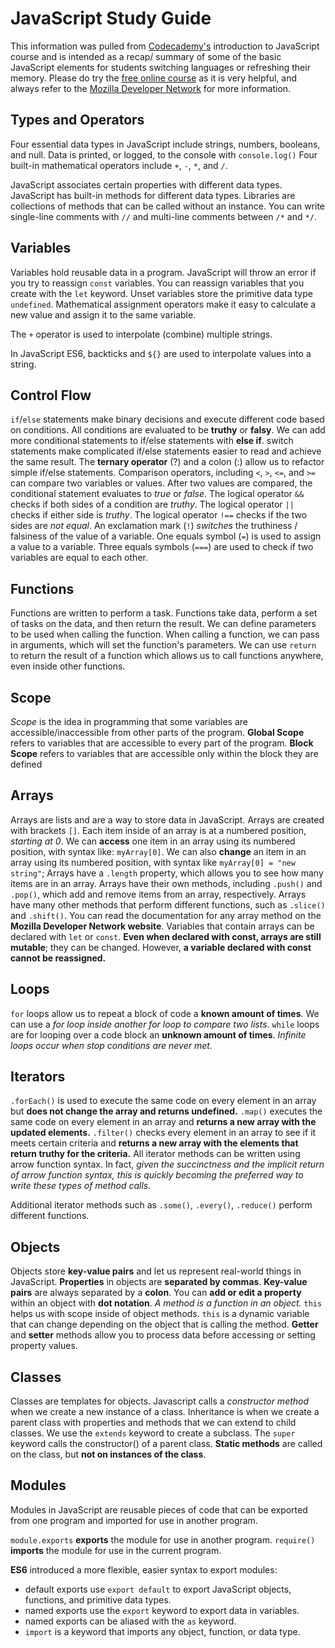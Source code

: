 # JavaScript Study Guide #

This information was pulled from [Codecademy's](https://www.codecademy.com/learn/introduction-to-javascript) introduction to JavaScript course and is intended as a recap/ summary of some of the basic JavaScript elements for students switching languages or refreshing their memory.
Please do try the [free online course](https://www.codecademy.com/learn/introduction-to-javascript) as it is very helpful, and always refer to the [Mozilla Developer Network](https://developer.mozilla.org/bm/docs/Web/JavaScript) for more information.

## Types and Operators ##

Four essential data types in JavaScript include strings, numbers, booleans, and null.
Data is printed, or logged, to the console with `console.log()`
Four built-in mathematical operators include `+`, `-`, `*`, and `/`.

JavaScript associates certain properties with different data types.
JavaScript has built-in methods for different data types.
Libraries are collections of methods that can be called without an instance.
You can write single-line comments with `//` and multi-line comments between `/*` and `*/`.

## Variables ##

Variables hold reusable data in a program.
JavaScript will throw an error if you try to reassign `const` variables.
You can reassign variables that you create with the `let` keyword.
Unset variables store the primitive data type `undefined`.
Mathematical assignment operators make it easy to calculate a new value and assign it to the same variable.

The `+` operator is used to interpolate (combine) multiple strings.

In JavaScript ES6, backticks and `${}` are used to interpolate values into a string.

## Control Flow ##

`if`/`else` statements make binary decisions and execute different code based on conditions.
All conditions are evaluated to be **truthy** or **falsy**.
We can add more conditional statements to if/else statements with **else if**.
switch statements make complicated if/else statements easier to read and achieve the same result.
The **ternary operator** (?) and a colon (:) allow us to refactor simple if/else statements.
Comparison operators, including `<`, `>`, `<=`, and `>=` can compare two variables or values.
After two values are compared, the conditional statement evaluates to *true* or *false*.
The logical operator `&&` checks if both sides of a condition are *truthy*.
The logical operator `||` checks if either side is *truthy*.
The logical operator `!==` checks if the two sides are *not equal*.
An exclamation mark (`!`) *switches* the truthiness / falsiness of the value of a variable.
One equals symbol (`=`) is used to assign a value to a variable.
Three equals symbols (`===`) are used to check if two variables are equal to each other.

## Functions ##

Functions are written to perform a task.
Functions take data, perform a set of tasks on the data, and then return the result.
We can define parameters to be used when calling the function.
When calling a function, we can pass in arguments, which will set the function's parameters.
We can use `return` to return the result of a function which allows us to call functions anywhere, even inside other functions.

## Scope ##

*Scope* is the idea in programming that some variables are accessible/inaccessible from other parts of the program.
**Global Scope** refers to variables that are accessible to every part of the program.
**Block Scope** refers to variables that are accessible only within the block they are defined


## Arrays ##

Arrays are lists and are a way to store data in JavaScript.
Arrays are created with brackets `[]`.
Each item inside of an array is at a numbered position, *starting at 0*.
We can **access** one item in an array using its numbered position, with syntax like: `myArray[0]`.
We can also **change** an item in an array using its numbered position, with syntax like `myArray[0] = "new string"`;
Arrays have a `.length` property, which allows you to see how many items are in an array.
Arrays have their own methods, including `.push()` and `.pop()`, which add and remove items from an array, respectively.
Arrays have many other methods that perform different functions, such as `.slice()` and `.shift()`. You can read the documentation for any array method on the **Mozilla Developer Network website**.
Variables that contain arrays can be declared with `let` or `const`. **Even when declared with const, arrays are still mutable**; they can be changed. However, **a variable declared with const cannot be reassigned.**

## Loops ##

`for` loops allow us to repeat a block of code a **known amount of times**.
We can use a *for loop inside another for loop to compare two lists*.
`while` loops are for looping over a code block an **unknown amount of times**.
*Infinite loops occur when stop conditions are never met.*

## Iterators ##

`.forEach()` is used to execute the same code on every element in an array but **does not change the array and returns undefined.**
`.map()` executes the same code on every element in an array and **returns a new array with the updated elements.**
`.filter()` checks every element in an array to see if it meets certain criteria and **returns a new array with the elements that return truthy for the criteria.**
All iterator methods can be written using arrow function syntax. In fact, *given the succinctness and the implicit return of arrow function syntax, this is quickly becoming the preferred way to write these types of method calls.*

Additional iterator methods such as `.some()`, `.every()`, `.reduce()` perform different functions.

## Objects ##

Objects store **key-value pairs** and let us represent real-world things in JavaScript.
**Properties** in objects are **separated by commas**. **Key-value pairs** are always separated by a **colon**.
You can **add or edit a property** within an object with **dot notation**.
*A method is a function in an object.*
`this` helps us with scope inside of object methods. `this` is a dynamic variable that can change depending on the object that is calling the method.
**Getter** and **setter** methods allow you to process data before accessing or setting property values.

## Classes ##

Classes are templates for objects.
Javascript calls a *constructor method* when we create a new instance of a class.
Inheritance is when we create a parent class with properties and methods that we can extend to child classes.
We use the `extends` keyword to create a subclass.
The `super` keyword calls the constructor() of a parent class.
**Static methods** are called on the class, but **not on instances of the class**.

## Modules ##

Modules in JavaScript are reusable pieces of code that can be exported from one program and imported for use in another program.

`module.exports` **exports** the module for use in another program.
`require()` **imports** the module for use in the current program.

**ES6** introduced a more flexible, easier syntax to export modules:

+ default exports use `export default` to export JavaScript objects, functions, and primitive data types.
+ named exports use the `export` keyword to export data in variables.
+ named exports can be aliased with the `as` keyword.
+ `import` is a keyword that imports any object, function, or data type.
